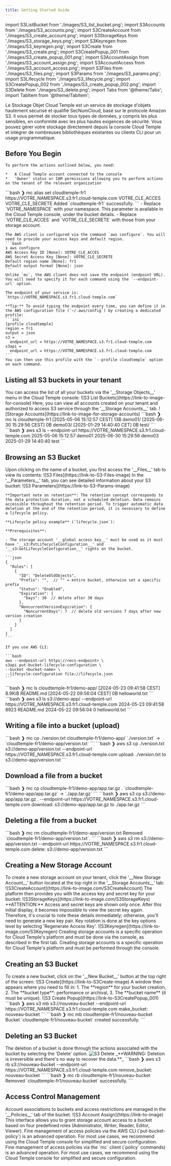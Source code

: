 ```yaml
---
title: Getting Started Guide
---
```

import S3ListBucket from './images/S3_list_bucket.png';
import S3Accounts from './images/S3_accounts.png';
import S3CreateAccount from './images/S3_create_account.png';
import S3StorageKeys from './images/S3_storage_keys.png';
import S3Keyregen from './images/S3_keyregen.png';
import S3Create from './images/S3_create.png';
import S3CreatePopup_001 from './images/S3_create_popup_001.png';
import S3AccountAssign from './images/S3_account_assign.png';
import S3AccountAccess from './images/S3_account_access.png';
import S3Files from './images/S3_files.png';
import S3Params from './images/S3_params.png';
import S3Lifecycle from './images/S3_lifecycle.png';
import S3CreatePopup_002 from './images/S3_create_popup_002.png';
import S3Delete from './images/S3_delete.png';
import Tabs from '@theme/Tabs';
import TabItem from '@theme/TabItem';

Le Stockage Objet Cloud Temple est un service de stockage d'objets hautement sécurisé et qualifié SecNumCloud, basé sur le protocole Amazon S3. Il vous permet de stocker tous types de données, y compris les plus sensibles, en conformité avec les plus hautes exigences de sécurité. Vous pouvez gérer votre stockage directement depuis la console Cloud Temple et intégrer de nombreuses bibliothèques existantes ou clients CLI pour un usage programmatique.

## Before You Begin

<Tabs>
  <TabItem value="Console Cloud Temple" label="Console Cloud Temple" default>

    To perform the actions outlined below, you need:

    *   A Cloud Temple account connected to the console
    *   'Owner' status or IAM permissions allowing you to perform actions on the tenant of the relevant organization

  </TabItem>
  <TabItem value="MC CLI" label="MC CLI">
    ```bash
    ❯ mc alias set cloudtemple-fr1 https://VOTRE_NAMESPACE.s3.fr1.cloud-temple.com VOTRE_CLE_ACCES VOTRE_CLE_SECRETE
    Added `cloudtemple-fr1` successfully.
    ```
    - Replace `VOTRE_NAMESPACE` with your namespace. This parameter is available in the Cloud Temple console, under the bucket details.
    - Replace `VOTRE_CLE_ACCES` and `VOTRE_CLE_SECRETE` with those from your storage account.

  </TabItem>
  <TabItem value="AWS CLI" label="AWS CLI">

    The AWS client is configured via the command `aws configure`. You will need to provide your access keys and default region.
    ```bash
    ❯ aws configure
    AWS Access Key ID [None]: VOTRE_CLE_ACCES
    AWS Secret Access Key [None]: VOTRE_CLE_SECRETE
    Default region name [None]: fr1
    Default output format [None]: json
    ```
    Unlike `mc`, the AWS client does not save the endpoint (endpoint URL). You will need to specify it for each command using the `--endpoint-url` option.

    The endpoint of your service is: `https://VOTRE_NAMESPACE.s3.fr1.cloud-temple.com`

    **Tip:** To avoid typing the endpoint every time, you can define it in the AWS configuration file (`~/.aws/config`) by creating a dedicated profile:
    ```ini
    [profile cloudtemple]
    region = fr1
    output = json
    s3 =
      endpoint_url = https://VOTRE_NAMESPACE.s3.fr1.cloud-temple.com
    s3api =
      endpoint_url = https://VOTRE_NAMESPACE.s3.fr1.cloud-temple.com
    ```
    You can then use this profile with the `--profile cloudtemple` option on each command.


  </TabItem>

</Tabs>

## Listing all S3 buckets in your tenant

<Tabs>
  <TabItem value="Console Cloud Temple" label="Console Cloud Temple" default>
    You can access the list of all your buckets via the '__Storage Objects__' menu in the Cloud Temple console:
    ![S3 List Buckets](https://link-to-image-for-console)
    Here, you can view all accounts created on your tenant and authorized to access S3 service through the '__Storage Accounts__' tab.
    ![Storage Accounts](https://link-to-image-for-storage-accounts)
  </TabItem>
  <TabItem value="MC CLI" label="MC CLI">
    ```bash
    ❯ mc ls cloudtemple-fr1
    [2025-05-06 15:12:57 CEST]     13B demo01/
    [2025-06-30 15:29:56 CEST]      0B demo03/
    [2025-01-29 14:40:40 CET]      0B test/
    ```
  </TabItem>
  <TabItem value="AWS CLI" label="AWS CLI">
    ```bash
    ❯ aws s3 ls --endpoint-url https://VOTRE_NAMESPACE.s3.fr1.cloud-temple.com
    2025-05-06 15:12:57 demo01
    2025-06-30 15:29:56 demo03
    2025-01-29 14:40:40 test
    ```
  </TabItem>

</Tabs>

## Browsing an S3 Bucket
<Tabs>
  <TabItem value="Console Cloud Temple" label="Console Cloud Temple" default>
    Upon clicking on the name of a bucket, you first access the '__Files__' tab to view its contents:
    ![S3 Files](https://link-to-S3-Files-image)
    In the '__Parameters__' tab, you can see detailed information about your S3 bucket:
    ![S3 Parameters](https://link-to-S3-Params-image)

    **Important note on retention**: The retention concept corresponds to the data protection duration, not a scheduled deletion. Data remains accessible throughout the retention period. To trigger automatic data deletion at the end of the retention period, it is necessary to define a lifecycle policy.

    **Lifecycle policy example** (`lifecycle.json`):

    **Prerequisites**:

    - The storage account '__global access key__' must be used as it must have '__s3:PutLifecycleConfiguration__' and '__s3:GetLifecycleConfiguration__' rights on the bucket.

    ```json
    {
      "Rules": [
        {
          "ID": "DeleteOldObjects",
          "Prefix": "",  // "" = entire bucket, otherwise set a specific prefix
          "Status": "Enabled",
          "Expiration": {
            "Days": 30  // delete after 30 days
          },
          "NoncurrentVersionExpiration": {
            "NoncurrentDays": 7  // delete old versions 7 days after new version creation
          }
        }
      ]
    }
    ```

    If you use AWS CLI:

    ```bash
    aws --endpoint-url https://<ecs-endpoint> \
    s3api put-bucket-lifecycle-configuration \
    --bucket <bucket-name> \
    --lifecycle-configuration file://lifecycle.json
    ```
  </TabItem>
  <TabItem value="MC CLI" label="MC CLI">
    ```bash
    ❯ mc ls cloudtemple-fr1/demo-app/
    [2024-05-23 09:41:58 CEST] 8.9KiB README.md
    [2024-05-22 09:56:04 CEST]      0B helloworld.txt
    ```
  </TabItem>

  <TabItem value="AWS CLI" label="AWS CLI">
    ```bash
    ❯ aws s3 ls s3://demo-app/ --endpoint-url https://VOTRE_NAMESPACE.s3.fr1.cloud-temple.com
    2024-05-23 09:41:58       8923 README.md
    2024-05-22 09:56:04          0 helloworld.txt
    ```
  </TabItem>

</Tabs>

## Writing a file into a bucket (upload)
<Tabs>
  <TabItem value="MC CLI" label="MC CLI" default>
    ```bash
    ❯ mc cp ./version.txt cloudtemple-fr1/demo-app/
    `./version.txt` -> `cloudtemple-fr1/demo-app/version.txt`
    ```
  </TabItem>

  <TabItem value="AWS CLI" label="AWS CLI">
    ```bash
    ❯ aws s3 cp ./version.txt s3://demo-app/version.txt --endpoint-url https://VOTRE_NAMESPACE.s3.fr1.cloud-temple.com
    upload: ./version.txt to s3://demo-app/version.txt
    ```
  </TabItem>

</Tabs>

## Download a file from a bucket
<Tabs>
  <TabItem value="MC CLI" label="MC CLI" default>
    ```bash
    ❯ mc cp cloudtemple-fr1/demo-app/app.tar.gz .
    `cloudtemple-fr1/demo-app/app.tar.gz` -> `./app.tar.gz`
    ```
  </TabItem>

  <TabItem value="AWS CLI" label="AWS CLI">
    ```bash
    ❯ aws s3 cp s3://demo-app/app.tar.gz . --endpoint-url https://VOTRE_NAMESPACE.s3.fr1.cloud-temple.com
    download: s3://demo-app/app.tar.gz to ./app.tar.gz
    ```
  </TabItem>

</Tabs>

## Deleting a file from a bucket
<Tabs>
  <TabItem value="MC CLI" label="MC CLI" default>
    ```bash
    ❯ mc rm cloudtemple-fr1/demo-app/version.txt
    Removed `cloudtemple-fr1/demo-app/version.txt`.
    ```
  </TabItem>

  <TabItem value="AWS CLI" label="AWS CLI">
    ```bash
    ❯ aws s3 rm s3://demo-app/version.txt --endpoint-url https://VOTRE_NAMESPACE.s3.fr1.cloud-temple.com
    delete: s3://demo-app/version.txt
    ```
  </TabItem>

</Tabs>

## Creating a New Storage Account
<Tabs>
  <TabItem value="Console Cloud Temple" label="Console Cloud Temple" default>
    To create a new storage account on your tenant, click the '__New Storage Account__' button located at the top right in the '__Storage Accounts__' tab:
    ![S3CreateAccount](https://link-to-image.com/S3CreateAccount)
    The platform then provides you with the access key and secret key for your bucket:
    ![S3StorageKeys](https://link-to-image.com/S3StorageKeys)
    **ATTENTION:** Access and secret keys are shown only once. After this initial display, it becomes impossible to view the secret key again. Therefore, it's crucial to note these details immediately; otherwise, you'll need to generate a new key pair.
    Key rotation is done at the key options level by selecting 'Regenerate Access Key'.
    ![S3Keyregen](https://link-to-image.com/S3Keyregen)
  </TabItem>
  <TabItem value="AWS CLI" label="AWS CLI">
    Creating storage accounts is a specific operation for Cloud Temple's platform and must be done via the console, as described in the first tab.
  </TabItem>
  <TabItem value="MC CLI" label="MC CLI">
    Creating storage accounts is a specific operation for Cloud Temple's platform and must be performed through the console.
  </TabItem>
</Tabs>

## Creating an S3 Bucket
<Tabs>
  <TabItem value="Console Cloud Temple" label="Console Cloud Temple" default>
    To create a new bucket, click on the '__New Bucket__' button at the top right of the screen:
    ![S3 Create](https://link-to-S3Create-image)
    A window then appears where you need to fill in:
    1. The **region** for your bucket creation,
    2. The **bucket type**: performance or archival,
    3. The **bucket name** (it must be unique).
    ![S3 Create Popup](https://link-to-S3CreatePopup_001)
  </TabItem>
  <TabItem value="AWS CLI" label="AWS CLI">
    ```bash
    ❯ aws s3 mb s3://nouveau-bucket --endpoint-url https://VOTRE_NAMESPACE.s3.fr1.cloud-temple.com
    make_bucket: nouveau-bucket
    ```
  </TabItem>
  <TabItem value="MC CLI" label="MC CLI">
    ```bash
    ❯ mc mb cloudtemple-fr1/nouveau-bucket
    Bucket `cloudtemple-fr1/nouveau-bucket` created successfully.
    ```
  </TabItem>
</Tabs>

## Deleting an S3 Bucket
<Tabs>
  <TabItem value="Console Cloud Temple" label="Console Cloud Temple" default>
    The deletion of a bucket is done through the actions associated with the bucket by selecting the 'Delete' option.
    <img src={S3Delete} alt="S3 Delete" />
    _**WARNING: Deletion is irreversible and there's no way to recover the data.**_
  </TabItem>
  <TabItem value="AWS CLI" label="AWS CLI">
    ```bash
    ❯ aws s3 rb s3://nouveau-bucket --endpoint-url https://VOTRE_NAMESPACE.s3.fr1.cloud-temple.com
    remove_bucket: nouveau-bucket
    ```
  </TabItem>
  <TabItem value="MC CLI" label="MC CLI">
    ```bash
    ❯ mc rb cloudtemple-fr1/nouveau-bucket
    Removed `cloudtemple-fr1/nouveau-bucket` successfully.
    ```
  </TabItem>
</Tabs>

## Access Control Management
<Tabs>
  <TabItem value="Console Cloud Temple" label="Console Cloud Temple" default>
    Account associations to buckets and access restrictions are managed in the '__Policies__' tab of the bucket.
    ![S3 Account Assign](https://link-to-image)
    This interface allows you to grant storage account access to a bucket based on four predefined roles (Administrator, Writer, Reader, Editor, Viewer).
  </TabItem>
  <TabItem value="AWS CLI" label="AWS CLI">
    Fine management of access policies via the AWS CLI (`put-bucket-policy`) is an advanced operation. For most use cases, we recommend using the Cloud Temple console for simplified and secure configuration.
  </TabItem>
  <TabItem value="MC CLI" label="MC CLI">
    Fine management of access policies via the `mc` client (`policy` commands) is an advanced operation. For most use cases, we recommend using the Cloud Temple console for simplified and secure configuration.
  </TabItem>
</Tabs>
